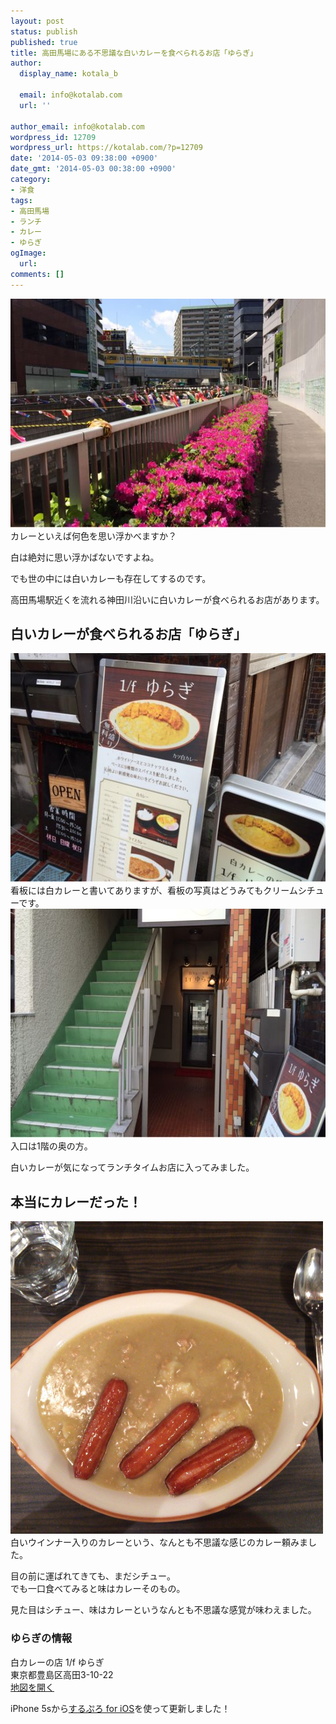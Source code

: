 ```yaml
---
layout: post
status: publish
published: true
title: 高田馬場にある不思議な白いカレーを食べられるお店「ゆらぎ」
author:
  display_name: kotala_b

  email: info@kotalab.com
  url: ''

author_email: info@kotalab.com
wordpress_id: 12709
wordpress_url: https://kotalab.com/?p=12709
date: '2014-05-03 09:38:00 +0900'
date_gmt: '2014-05-03 00:38:00 +0900'
category:
- 洋食
tags:
- 高田馬場
- ランチ
- カレー
- ゆらぎ
ogImage:
  url:
comments: []
---
```

<p><img alt="" src="/wp-content/uploads/slooProImg_20140502181601.jpg" width="548" height="366" class="slooProImg" /><br />
カレーといえば何色を思い浮かべますか？</p>
<p>白は絶対に思い浮かばないですよね。</p>
<p>でも世の中には白いカレーも存在してするのです。</p>
<p>高田馬場駅近くを流れる神田川沿いに白いカレーが食べられるお店があります。</p>
<!--more-->
<h2>白いカレーが食べられるお店「ゆらぎ」</h2>
<p><img alt="" src="/wp-content/uploads/slooProImg_20140502181557.jpg" width="548" height="366" class="slooProImg" /><br />
看板には白カレーと書いてありますが、看板の写真はどうみてもクリームシチューです。<br />
<img alt="" src="/wp-content/uploads/slooProImg_20140502181604.jpg" width="548" height="366" class="slooProImg" /><br />
入口は1階の奥の方。</p>
<p>白いカレーが気になってランチタイムお店に入ってみました。</p>
<h2>本当にカレーだった！</h2>
<p><img alt="" src="/wp-content/uploads/slooProImg_20140502181605.jpg" width="500" height="500" class="slooProImg" /><br />
白いウインナー入りのカレーという、なんとも不思議な感じのカレー頼みました。</p>
<p>目の前に運ばれてきても、まだシチュー。<br />
でも一口食べてみると味はカレーそのもの。</p>
<p>見た目はシチュー、味はカレーというなんとも不思議な感覚が味わえました。</p>
<h3>ゆらぎの情報</h3>
<p>白カレーの店 1/f ゆらぎ<br />
東京都豊島区高田3-10-22<br />
<a href="http://goo.gl/maps/yoRlo" target="_blank">地図を開く</a></p>
<p>iPhone 5sから<a href="https://itunes.apple.com/jp/app/surupuro-for-ios-buroguedita/id436676299?mt=8&uo=4&at=10l4yU" rel="nofollow" target="_blank">するぷろ for iOS</a>を使って更新しました！</p>
